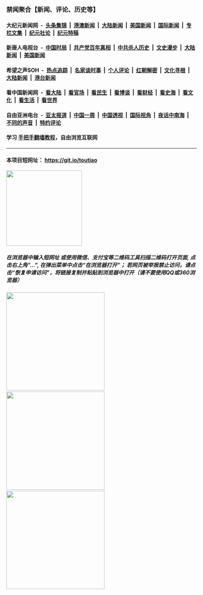 ### 禁闻聚合【新闻、评论、历史等】

#### 大纪元新闻网 &nbsp;-&nbsp; [头条集锦](indexes/E头条集锦.md?t=03130431) &nbsp;|&nbsp; [港澳新闻](indexes/E港澳新闻.md?t=03130431)  &nbsp;|&nbsp; [大陆新闻](indexes/E大陆新闻.md?t=03130431) &nbsp;|&nbsp; [美国新闻](indexes/E美国新闻.md?t=03130431) &nbsp;|&nbsp; [国际新闻](indexes/E国际新闻.md?t=03130431) &nbsp;|&nbsp; [专栏文集](indexes/E专栏文集.md?t=03130431) &nbsp;|&nbsp; [纪元社论](indexes/E纪元社论.md?t=03130431) &nbsp;|&nbsp; [纪元特稿](indexes/E纪元特稿.md?t=03130431) 

#### 新唐人电视台 &nbsp;-&nbsp; [中国时局](indexes/N中国时局.md?t=03130431) &nbsp;|&nbsp; [共产党百年真相](indexes/N共产党百年真相.md?t=03130431) &nbsp;|&nbsp; [中共杀人历史](indexes/N中共杀人历史.md?t=03130431) &nbsp;|&nbsp; [文史漫步](indexes/N文史漫步.md?t=03130431) &nbsp;|&nbsp; [大陆新闻](indexes/N大陆新闻.md?t=03130431) &nbsp;|&nbsp; [美国新闻](indexes/N美国新闻.md?t=03130431)

#### 希望之声SOH &nbsp;-&nbsp; [热点追踪](indexes/H热点追踪.md?t=03130431) &nbsp;|&nbsp; [名家谈时事](indexes/H名家谈时事.md?t=03130431) &nbsp;|&nbsp; [个人评论](indexes/H个人评论.md?t=03130431)  &nbsp;|&nbsp; [红朝解密](indexes/H红朝解密.md?t=03130431) &nbsp;|&nbsp; [文化寻根](indexes/H文化寻根.md?t=03130431) &nbsp;|&nbsp; [大陆新闻](indexes/H大陆新闻.md?t=03130431) &nbsp;|&nbsp; [港台新闻](indexes/H港台新闻.md?t=03130431)

#### 看中国新闻网 &nbsp;-&nbsp; [看大陆](indexes/S看大陆.md?t=03130431) &nbsp;|&nbsp; [看官场](indexes/S看官场.md?t=03130431) &nbsp;|&nbsp; [看民生](indexes/S看民生.md?t=03130431)  &nbsp;|&nbsp; [看博谈](indexes/S看博谈.md?t=03130431) &nbsp;|&nbsp; [看财经](indexes/S看财经.md?t=03130431) &nbsp;|&nbsp; [看史海](indexes/S看史海.md?t=03130431) &nbsp;|&nbsp; [看文化](indexes/S看文化.md?t=03130431) &nbsp;|&nbsp; [看生活](indexes/S看生活.md?t=03130431) &nbsp;|&nbsp; [看世界](indexes/S看世界.md?t=03130431)

#### 自由亚洲电台 &nbsp;-&nbsp; [亚太报道](indexes/R亚太报道.md?t=03130431) &nbsp;|&nbsp; [中国一周](indexes/R中国一周.md?t=03130431) &nbsp;|&nbsp; [中国透视](indexes/R中国透视.md?t=03130431)  &nbsp;|&nbsp; [国际视角](indexes/R国际视角.md?t=03130431) &nbsp;|&nbsp; [夜话中南海](indexes/R夜话中南海.md?t=03130431) &nbsp;|&nbsp; [不同的声音](indexes/R不同的声音.md?t=03130431) &nbsp;|&nbsp; [特约评论](indexes/R特约评论.md?t=03130431)

#### 学习 [手把手翻墙教程](https://github.com/gfw-breaker/guides/wiki)，自由浏览互联网

----

#### 本项目短网址： https://git.io/toutiao
<img src="https://raw.githubusercontent.com/gfw-breaker/banned-news/master/scripts/img/qr.png" width="200px"/>  

##### 在浏览器中输入短网址 或使用微信、支付宝等二维码工具扫描二维码打开页面, 点击右上角"...", 在弹出菜单中点击“在浏览器打开”； 若网页被举报禁止访问，请点击“恢复申请访问”，将链接复制并粘贴到浏览器中打开（请不要使用QQ或360浏览器）

<img src="https://raw.githubusercontent.com/gfw-breaker/banned-news/master/scripts/img/1.png" width="260px"/> &nbsp; <img src="https://raw.githubusercontent.com/gfw-breaker/banned-news/master/scripts/img/2.png" width="260px"/> &nbsp; <img src="https://raw.githubusercontent.com/gfw-breaker/banned-news/master/scripts/img/3.png" width="260px"/>
